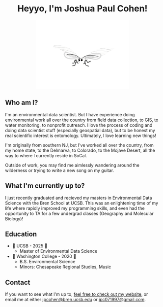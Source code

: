 <h1 align="center">Heyyo, I'm Joshua Paul Cohen!</h1>

<p align="center">
  <img src="silk_moth_crop.png" alt="Logo of domesticated silk moth in a field" width="300">
</p>



## Who am I?
I'm an environmental data scientist. But I have experience doing environmental work all over the country from field data collection, to GIS, to water monitoring, to nonprofit outreach. I love the process of coding and doing data scientist stuff (especially geospatial data), but to be honest my real scientific interest is entomology. Ultimately, I love learning new things!

I'm originally from southern NJ, but I've worked all over the country, from my home state, to the Delmarva, to Colorado, to the Mojave Desert, all the way to where I currently reside in SoCal.

Outside of work, you may find me aimlessly wandering around the wilderness or trying to write a new song on my guitar.

## What I'm currently up to?
I just recently graduated and recieved my masters in Environmental Data Science with the Bren School at UCSB. This was an enlightening time of my life where rapidly improved my programming skills, and even had the opportunity to TA for a few undergrad classes (Geography and Molecular Biology)! 

## Education
* 🌴 UCSB - 2025 🌴
  + Master of Environmental Data Science
* 🦀 Washington College - 2020 🦀
  + B.S. Environmental Science
  + Minors: Chesapeake Regional Studies, Music

## Contact
If you want to see what I'm up to, [feel free to check out my website](https://silkiemoth.github.io/), or email me at either jpcohen@bren.ucsb.edu or jpc071997@gmail.com.

<!---
- # 👋 Hi, I’m @silkieMoth
- 👀 I’m interested in environmental data science, and if i'm lucky, entomology.
- 🌱 I’m currently in grad school for enviro data sci.
- 📫 How to reach me: email: jpc071997@gmail.com
- 😄 Pronouns: he/him
- ⚡ Fun fact: beetles account for 25% of all species on earth.



silkieMoth/silkieMoth is a ✨ special ✨ repository because its `README.md` (this file) appears on your GitHub profile.
You can click the Preview link to take a look at your changes.
--->
